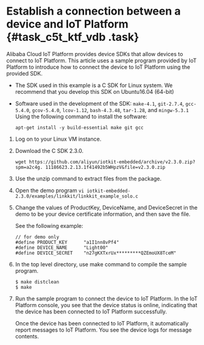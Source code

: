 # Establish a connection between a device and IoT Platform {#task_c5t_ktf_vdb .task}

Alibaba Cloud IoT Platform provides device SDKs that allow devices to connect to IoT Platform. This article uses a sample program provided by IoT Platform to introduce how to connect the device to IoT Platform using the provided SDK.

-   The SDK used in this example is a C SDK for Linux system. We recommend that you develop this SDK on Ubuntu16.04 \(64-bit\)
-   Software used in the development of the SDK: `make-4.1`, `git-2.7.4`, `gcc-5.4.0`, `gcov-5.4.0`, `lcov-1.12`, `bash-4.3.48`, `tar-1.28`, and `mingw-5.3.1` Using the following command to install the software:

    `apt-get install -y build-essential make git gcc`


1.   Log on to your Linux VM instance. 
2.  Download the C SDK 2.3.0. 

    `wget https://github.com/aliyun/iotkit-embedded/archive/v2.3.0.zip?spm=a2c4g. 11186623.2.13.1f41492b5WHpzV&file=v2.3.0.zip`

3.  Use the unzip command to extract files from the package. 
4.  Open the demo program `vi iotkit-embedded-2.3.0/examples/linkkit/linkkit_example_solo.c` 
5.  Change the values of ProductKey, DeviceName, and DeviceSecret in the demo to be your device certificate information, and then save the file. 

    See the following example:

    ```
    // for demo only
    #define PRODUCT_KEY      "a1I1nn8vPf4"
    #define DEVICE_NAME      "Light00"
    #define DEVICE_SECRET    "n27gKXTxrUx*********QZEmoUX8TceM"
    ```

6.  In the top level directory, use make command to compile the sample program. 

    ```
    $ make distclean
    $ make
    ```

7.  Run the sample program to connect the device to IoT Platform. In the IoT Platform console, you see that the device status is online, indicating that the device has been connected to IoT Platform successfully. 

    Once the device has been connected to IoT Platform, it automatically report messages to IoT Platform. You see the device logs for message contents.


